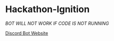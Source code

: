 # Hackathon-Ignition

*BOT WILL NOT WORK IF CODE IS NOT RUNNING*

[Discord Bot Website](https://immaterialshamefulruntimes.emiliacastillo.repl.co/)
